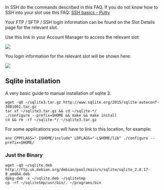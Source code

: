 
In SSH do the commands described in this FAQ. If you do not know how to SSH into your slot use this FAQ: [SSH basics - Putty](https://www.feralhosting.com/faq/view?question=12)

Your FTP / SFTP / SSH login information can be found on the Slot Details page for the relevant slot.

Use this link in your Account Manager to access the relevant slot:

![](https://raw.github.com/feralhosting/feralfilehosting/master/Feral%20Wiki/0%20Generic/slot_detail_link.png)

You login information for the relevant slot will be shown here:

![](https://raw.github.com/feralhosting/feralfilehosting/master/Feral%20Wiki/0%20Generic/slot_detail_ssh.png)

Sqlite installation
---

A very basic guide to manual installation of sqlite 3.

~~~
wget -qO ~/sqlite3.tar.gz http://www.sqlite.org/2015/sqlite-autoconf-3081001.tar.gz
tar xf ~/sqlite3.tar.gz && cd ~/sqlite-*/
./configure --prefix=$HOME && make && make install
cd && rm -rf ~/sqlite-*/ ~/sqlite3.tar.gz
~~~

For some applications you will have to link to this location, for example:

~~~
env CPPFLAGS="-I$HOME/include" LDFLAGS="-L$HOME/lib" ./configure --prefix=$HOME/
~~~

### Just the Binary

~~~
wget -qO ~/sqlite.deb http://ftp.uk.debian.org/debian/pool/main/s/sqlite/sqlite_2.8.17-8_amd64.deb
dpkg-deb -x ~/sqlite.deb ~/sqlitetmp
cp -rf ~/sqlitetmp/usr/bin/. ~/programs/bin
~~~